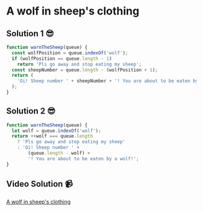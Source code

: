 # A wolf in sheep's clothing

## Solution 1 😎

```javascript
function warnTheSheep(queue) {
  const wolfPosition = queue.indexOf('wolf');
  if (wolfPosition == queue.length - 1)
    return 'Pls go away and stop eating my sheep';
  const sheepNumber = queue.length - (wolfPosition + 1);
  return (
    'Oi! Sheep number ' + sheepNumber + '! You are about to be eaten by a wolf!'
  );
}
```

## Solution 2 😎

```javascript
function warnTheSheep(queue) {
  let wolf = queue.indexOf('wolf');
  return ++wolf === queue.length
    ? 'Pls go away and stop eating my sheep'
    : 'Oi! Sheep number ' +
        (queue.length - wolf) +
        '! You are about to be eaten by a wolf!';
}
```

## Video Solution 📹

[A wolf in sheep's clothing](https://edpuzzle.com/assignments/63c71f8b59da3f4143d583aa/watch)
